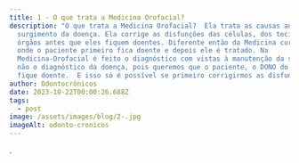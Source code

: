 ```yaml
---
title: 1 - O que trata a Medicina Orofacial?
description: "O que trata a Medicina Orofacial?  Ela trata as causas antes do
  surgimento da doença. Ela corrige as disfunções das células, dos tecidos e dos
  órgãos antes que eles fiquem doentes. Diferente então da Medicina curativa
  onde o paciente primeiro fica doente e depois ele é tratado. Na
  Medicina-Orofacial é feito o diagnóstico com vistas à manutenção da saúde e
  não o diagnóstico da doença, pois queremos que o paciente, o DONO do dente não
  fique doente.  E isso só é possível se primeiro corrigirmos as disfunções. "
author: Odontocrônicos
date: 2023-10-22T00:00:26.688Z
tags:
  - post
image: /assets/images/blog/2-.jpg
imageAlt: odonto-cronicos
---
```

.